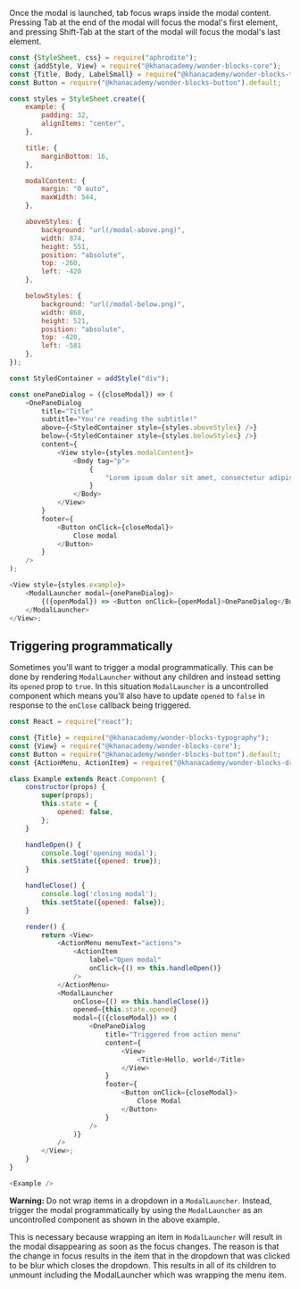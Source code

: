 Once the modal is launched, tab focus wraps inside the modal content. Pressing Tab at the end of the modal will focus the modal's first element, and pressing Shift-Tab at the start of the modal will focus the modal's last element.

```js
const {StyleSheet, css} = require("aphrodite");
const {addStyle, View} = require("@khanacademy/wonder-blocks-core");
const {Title, Body, LabelSmall} = require("@khanacademy/wonder-blocks-typography");
const Button = require("@khanacademy/wonder-blocks-button").default;

const styles = StyleSheet.create({
    example: {
        padding: 32,
        alignItems: "center",
    },

    title: {
        marginBottom: 16,
    },

    modalContent: {
        margin: "0 auto",
        maxWidth: 544,
    },

    aboveStyles: {
        background: "url(/modal-above.png)",
        width: 874,
        height: 551,
        position: "absolute",
        top: -260,
        left: -420
    },

    belowStyles: {
        background: "url(/modal-below.png)",
        width: 868,
        height: 521,
        position: "absolute",
        top: -420,
        left: -581
    },
});

const StyledContainer = addStyle("div");

const onePaneDialog = ({closeModal}) => (
    <OnePaneDialog
        title="Title"
        subtitle="You're reading the subtitle!"
        above={<StyledContainer style={styles.aboveStyles} />}
        below={<StyledContainer style={styles.belowStyles} />}
        content={
            <View style={styles.modalContent}>
                <Body tag="p">
                    {
                        "Lorem ipsum dolor sit amet, consectetur adipiscing elit, sed do eiusmod tempor incididunt ut labore et dolore magna aliqua. Ut enim ad minim veniam, quis nostrud exercitation ullamco laboris nisi ut aliquip ex ea commodo consequat. Duis aute irure dolor in reprehenderit in voluptate velit esse cillum dolore eu fugiat nulla pariatur. Excepteur sint occaecat cupidatat non proident, sunt in culpa qui officia deserunt mollit anim id est."
                    }
                </Body>
            </View>
        }
        footer={
            <Button onClick={closeModal}>
                Close modal
            </Button>
        }
    />
);

<View style={styles.example}>
    <ModalLauncher modal={onePaneDialog}>
        {({openModal}) => <Button onClick={openModal}>OnePaneDialog</Button>}
    </ModalLauncher>
</View>;
```

## Triggering programmatically

Sometimes you'll want to trigger a modal programmatically.  This can be done
by rendering `ModalLauncher` without any children and instead setting its
`opened` prop to `true`.  In this situation `ModalLauncher` is a uncontrolled
component which means you'll also have to update `opened` to `false` in
response to the `onClose` callback being triggered.

```js
const React = require("react");

const {Title} = require("@khanacademy/wonder-blocks-typography");
const {View} = require("@khanacademy/wonder-blocks-core");
const Button = require("@khanacademy/wonder-blocks-button").default;
const {ActionMenu, ActionItem} = require("@khanacademy/wonder-blocks-dropdown");

class Example extends React.Component {
    constructor(props) {
        super(props);
        this.state = {
            opened: false,
        };
    }

    handleOpen() {
        console.log('opening modal');
        this.setState({opened: true});
    }

    handleClose() {
        console.log('closing modal');
        this.setState({opened: false});
    }

    render() {
        return <View>
            <ActionMenu menuText="actions">
                <ActionItem
                    label="Open modal"
                    onClick={() => this.handleOpen()}
                />
            </ActionMenu>
            <ModalLauncher
                onClose={() => this.handleClose()}
                opened={this.state.opened}
                modal={({closeModal}) => (
                    <OnePaneDialog
                        title="Triggered from action menu"
                        content={
                            <View>
                                <Title>Hello, world</Title>
                            </View>
                        }
                        footer={
                            <Button onClick={closeModal}>
                                Close Modal
                            </Button>
                        }
                    />
                )}
            />
        </View>;
    }
}

<Example />
```

**Warning:** Do not wrap items in a dropdown in a `ModalLauncher`.  Instead, trigger
the modal programmatically by using the `ModalLauncher` as an uncontrolled component
as shown in the above example.

This is necessary because wrapping an item in `ModalLauncher` will result in the
modal disappearing as soon as the focus changes.  The reason is that the change in
focus results in the item that in the dropdown that was clicked to be blur which
closes the dropdown.  This results in all of its children to unmount including the
ModalLauncher which was wrapping the menu item.
